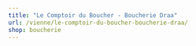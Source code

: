 ```yaml
---
title: "Le Comptoir du Boucher - Boucherie Draa"
url: /vienne/le-comptoir-du-boucher-boucherie-draa/
shop: boucherie
---
```

